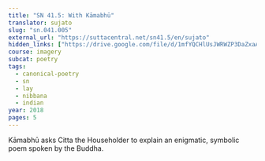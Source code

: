 ```yaml
---
title: "SN 41.5: With Kāmabhū"
translator: sujato
slug: "sn.041.005"
external_url: "https://suttacentral.net/sn41.5/en/sujato"
hidden_links: ["https://drive.google.com/file/d/1mfYQCHlUsJWRWZP3DaZxaAxT_gLXlxXL/view?usp=drivesdk"]
course: imagery
subcat: poetry
tags:
  - canonical-poetry
  - sn
  - lay
  - nibbana
  - indian
year: 2018
pages: 5
---
```


Kāmabhū asks Citta the Householder to explain an enigmatic, symbolic poem spoken by the Buddha.
